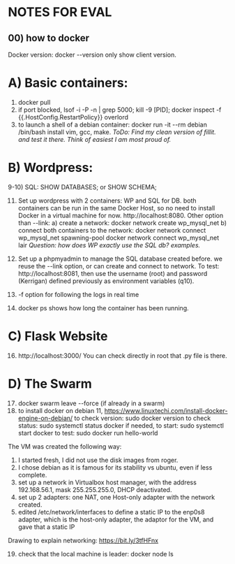 # NOTES FOR EVAL

## 00) how to docker
Docker version: docker --version only show client version.

# A) Basic containers:
1) docker pull
3) if port blocked, lsof -i -P -n | grep 5000; kill -9 [PID]; 
 docker inspect -f {{.HostConfig.RestartPolicy}} overlord
6) to launch a shell of a debian container: docker run -it --rm debian /bin/bash
install vim, gcc, make.
*ToDo: Find my clean version of fillit. and test it there. Think of easiest I am most proud of.*

# B) Wordpress:
9-10) SQL: SHOW DATABASES; or SHOW SCHEMA;

11) Set up wordpress with 2 containers: WP and SQL for DB.
both containers can be run in the same Docker Host, so no need to install Docker in a virtual machine for now. http://localhost:8080.
Other option than --link: 
a) create a network: docker network create wp_mysql_net
b) connect both containers to the network: 
docker network connect wp_mysql_net spawning-pool
docker network connect wp_mysql_net lair
*Question: how does WP exactly use the SQL db? examples.*

12) Set up a phpmyadmin to manage the SQL database created before.
we reuse the --link option, or can create and connect to network.
To test: http://localhost:8081, then use the username (root) and password (Kerrigan) defined previously as environment variables (q10).

13) -f option for following the logs in real time

15) docker ps shows how long the container has been running.

# C) Flask Website

16) http://localhost:3000/
You can check directly in root that .py file is there.

# D) The Swarm

17) docker swarm leave --force (if already in a swarm)
18) to install docker on debian 11, https://www.linuxtechi.com/install-docker-engine-on-debian/
to check version: sudo docker version
to check status: sudo systemctl status docker
if needed, to start: sudo systemctl start docker
to test: sudo docker run hello-world

The VM was created the following way:
1) I started fresh, I did not use the disk images from roger.
2) I chose debian as it is famous for its stability vs ubuntu, even if less complete.
3) set up a network in Virtualbox host manager, with the address 192.168.56.1, mask 255.255.255.0, DHCP deactivated. 
4) set up 2 adapters: one NAT, one Host-only adapter with the network created.
5) edited /etc/network/interfaces to define a static IP to the enp0s8 adapter, which is the host-only adapter, the adaptor for the VM, and gave that a static IP

Drawing to explain networking: https://bit.ly/3tfHFnx

19) check that the local machine is leader: docker node ls
